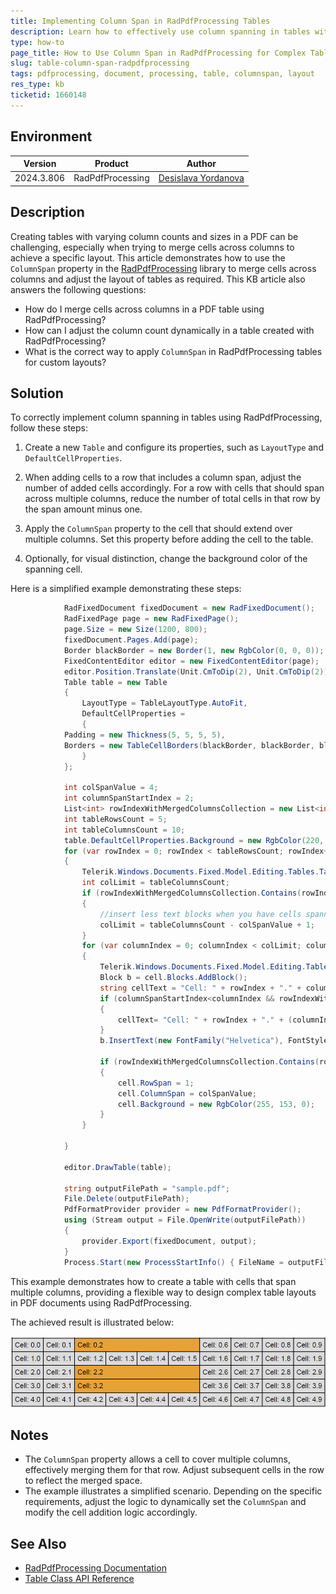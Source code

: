 ```yaml
---
title: Implementing Column Span in RadPdfProcessing Tables
description: Learn how to effectively use column spanning in tables with Telerik's RadPdfProcessing library to create complex PDF layouts.
type: how-to
page_title: How to Use Column Span in RadPdfProcessing for Complex Table Layouts
slug: table-column-span-radpdfprocessing
tags: pdfprocessing, document, processing, table, columnspan, layout
res_type: kb
ticketid: 1660148
---
```


## Environment

| Version | Product | Author | 
| --- | --- | ---- | 
| 2024.3.806| RadPdfProcessing |[Desislava Yordanova](https://www.telerik.com/blogs/author/desislava-yordanova)| 

## Description

Creating tables with varying column counts and sizes in a PDF can be challenging, especially when trying to merge cells across columns to achieve a specific layout. This article demonstrates how to use the `ColumnSpan` property in the [RadPdfProcessing](https://docs.telerik.com/devtools/document-processing/libraries/radpdfprocessing/model/table) library to merge cells across columns and adjust the layout of tables as required. This KB article also answers the following questions:
- How do I merge cells across columns in a PDF table using RadPdfProcessing?
- How can I adjust the column count dynamically in a table created with RadPdfProcessing?
- What is the correct way to apply `ColumnSpan` in RadPdfProcessing tables for custom layouts? 

## Solution

To correctly implement column spanning in tables using RadPdfProcessing, follow these steps:

1. Create a new `Table` and configure its properties, such as `LayoutType` and `DefaultCellProperties`.

2. When adding cells to a row that includes a column span, adjust the number of added cells accordingly. For a row with cells that should span across multiple columns, reduce the number of total cells in that row by the span amount minus one.

3. Apply the `ColumnSpan` property to the cell that should extend over multiple columns. Set this property before adding the cell to the table.

4. Optionally, for visual distinction, change the background color of the spanning cell.

Here is a simplified example demonstrating these steps:

```csharp
            RadFixedDocument fixedDocument = new RadFixedDocument();
            RadFixedPage page = new RadFixedPage();
            page.Size = new Size(1200, 800);
            fixedDocument.Pages.Add(page);
            Border blackBorder = new Border(1, new RgbColor(0, 0, 0));
            FixedContentEditor editor = new FixedContentEditor(page);
            editor.Position.Translate(Unit.CmToDip(2), Unit.CmToDip(2));
            Table table = new Table
            {
                LayoutType = TableLayoutType.AutoFit,
                DefaultCellProperties =
                {
            Padding = new Thickness(5, 5, 5, 5),
            Borders = new TableCellBorders(blackBorder, blackBorder, blackBorder, blackBorder)
                }
            };

            int colSpanValue = 4;
            int columnSpanStartIndex = 2;
            List<int> rowIndexWithMergedColumnsCollection = new List<int> { 0, 2, 3 };
            int tableRowsCount = 5;
            int tableColumnsCount = 10;
            table.DefaultCellProperties.Background = new RgbColor(220, 220, 220);
            for (var rowIndex = 0; rowIndex < tableRowsCount; rowIndex++)
            {
                Telerik.Windows.Documents.Fixed.Model.Editing.Tables.TableRow row = table.Rows.AddTableRow();
                int colLimit = tableColumnsCount;
                if (rowIndexWithMergedColumnsCollection.Contains(rowIndex))
                {
                    //insert less text blocks when you have cells spanning among several columns
                    colLimit = tableColumnsCount - colSpanValue + 1;
                }
                for (var columnIndex = 0; columnIndex < colLimit; columnIndex++)
                {
                    Telerik.Windows.Documents.Fixed.Model.Editing.Tables.TableCell cell = row.Cells.AddTableCell();
                    Block b = cell.Blocks.AddBlock();
                    string cellText = "Cell: " + rowIndex + "." + columnIndex;
                    if (columnSpanStartIndex<columnIndex && rowIndexWithMergedColumnsCollection.Contains(rowIndex))
                    {
                        cellText= "Cell: " + rowIndex + "." + (columnIndex+ colSpanValue-1);
                    }
                    b.InsertText(new FontFamily("Helvetica"), FontStyles.Normal, FontWeights.Normal, cellText);

                    if (rowIndexWithMergedColumnsCollection.Contains(rowIndex) && columnIndex == columnSpanStartIndex)
                    {
                        cell.RowSpan = 1;
                        cell.ColumnSpan = colSpanValue;
                        cell.Background = new RgbColor(255, 153, 0);
                    }
                }

            }

            editor.DrawTable(table); 

            string outputFilePath = "sample.pdf";
            File.Delete(outputFilePath);
            PdfFormatProvider provider = new PdfFormatProvider();
            using (Stream output = File.OpenWrite(outputFilePath))
            {
                provider.Export(fixedDocument, output);
            }
            Process.Start(new ProcessStartInfo() { FileName = outputFilePath, UseShellExecute = true });
```

This example demonstrates how to create a table with cells that span multiple columns, providing a flexible way to design complex table layouts in PDF documents using RadPdfProcessing.

The achieved result is illustrated below:

![ColumnSpan in PDF Table](images/pdf-table-column-span.png)   

## Notes

- The `ColumnSpan` property allows a cell to cover multiple columns, effectively merging them for that row. Adjust subsequent cells in the row to reflect the merged space.
- The example illustrates a simplified scenario. Depending on the specific requirements, adjust the logic to dynamically set the `ColumnSpan` and modify the cell addition logic accordingly.

## See Also

- [RadPdfProcessing Documentation](https://docs.telerik.com/devtools/document-processing/libraries/radpdfprocessing/model/table)
- [Table Class API Reference](https://docs.telerik.com/devtools/document-processing/api/Telerik.Windows.Documents.Fixed.Model.Editing.Tables.Table.html)
